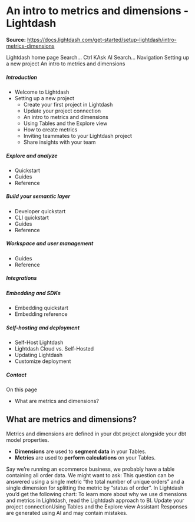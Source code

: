 # An intro to metrics and dimensions - Lightdash

**Source:** https://docs.lightdash.com/get-started/setup-lightdash/intro-metrics-dimensions

Lightdash home page
Search...
Ctrl KAsk AI
Search...
Navigation
Setting up a new project
An intro to metrics and dimensions
##### Introduction
  * Welcome to Lightdash
  * Setting up a new project
    * Create your first project in Lightdash
    * Update your project connection
    * An intro to metrics and dimensions
    * Using Tables and the Explore view
    * How to create metrics
    * Inviting teammates to your Lightdash project
    * Share insights with your team


##### Explore and analyze
  * Quickstart
  * Guides
  * Reference


##### Build your semantic layer
  * Developer quickstart
  * CLI quickstart
  * Guides
  * Reference


##### Workspace and user management
  * Guides
  * Reference


##### Integrations


##### Embedding and SDKs
  * Embedding quickstart
  * Embedding reference


##### Self-hosting and deployment
  * Self-Host Lightdash
  * Lightdash Cloud vs. Self-Hosted
  * Updating Lightdash
  * Customize deployment


##### Contact


On this page
  * What are metrics and dimensions?


##  What are metrics and dimensions?
Metrics and dimensions are defined in your dbt project alongside your dbt model properties.
  * **Dimensions** are used to **segment data** in your Tables.
  * **Metrics** are used to **perform calculations** on your Tables.

Say we’re running an ecommerce business, we probably have a table containing all order data. We might want to ask: This question can be answered using a single metric “the total number of unique orders” and a single dimension for splitting the metric by “status of order”. In Lightdash you’d get the following chart: To learn more about why we use dimensions and metrics in Lightdash, read the Lightdash approach to BI.
Update your project connectionUsing Tables and the Explore view
Assistant
Responses are generated using AI and may contain mistakes.


